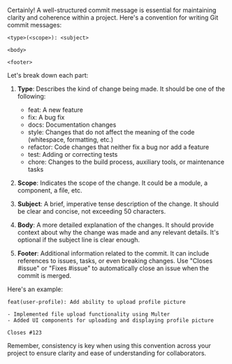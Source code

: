 Certainly! A well-structured commit message is essential for maintaining clarity and coherence within a project. Here's a convention for writing Git commit messages:

```
<type>(<scope>): <subject>

<body>

<footer>
```

Let's break down each part:

1. **Type**: Describes the kind of change being made. It should be one of the following:

   - feat: A new feature
   - fix: A bug fix
   - docs: Documentation changes
   - style: Changes that do not affect the meaning of the code (whitespace, formatting, etc.)
   - refactor: Code changes that neither fix a bug nor add a feature
   - test: Adding or correcting tests
   - chore: Changes to the build process, auxiliary tools, or maintenance tasks

2. **Scope**: Indicates the scope of the change. It could be a module, a component, a file, etc.

3. **Subject**: A brief, imperative tense description of the change. It should be clear and concise, not exceeding 50 characters. 

4. **Body**: A more detailed explanation of the changes. It should provide context about why the change was made and any relevant details. It's optional if the subject line is clear enough.

5. **Footer**: Additional information related to the commit. It can include references to issues, tasks, or even breaking changes. Use "Closes #issue" or "Fixes #issue" to automatically close an issue when the commit is merged.

Here's an example:

```
feat(user-profile): Add ability to upload profile picture

- Implemented file upload functionality using Multer
- Added UI components for uploading and displaying profile picture

Closes #123
```

Remember, consistency is key when using this convention across your project to ensure clarity and ease of understanding for collaborators.
